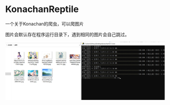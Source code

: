 # KonachanReptile
一个关于Konachan的爬虫，可以爬图片

图片会默认存在程序运行目录下，遇到相同的图片会自己跳过。

![demo](https://github.com/ERHECY/KonachanReptile/blob/main/img/demo.png?raw=true)